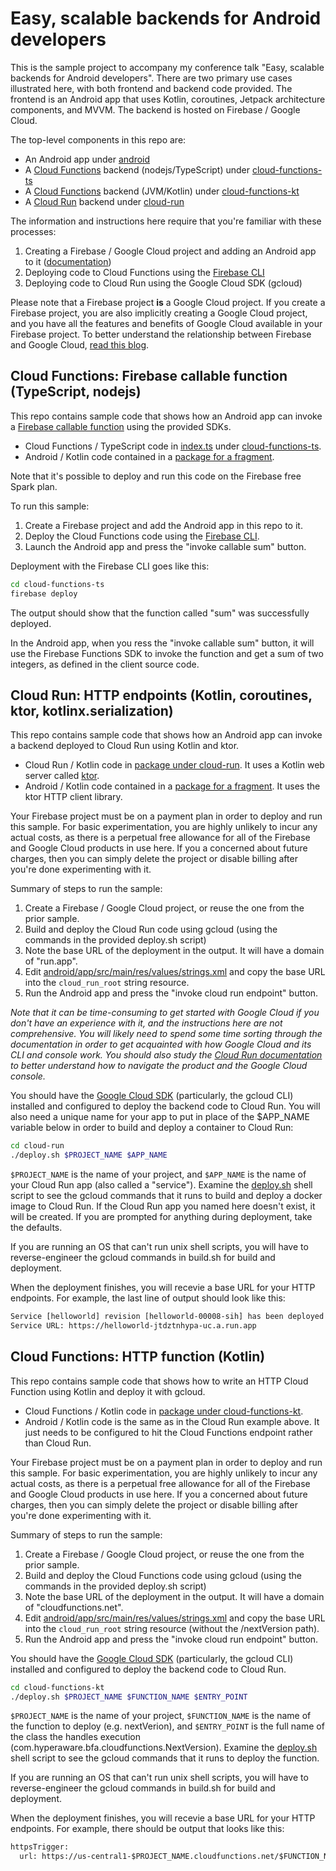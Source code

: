# Easy, scalable backends for Android developers

This is the sample project to accompany my conference talk "Easy, scalable
backends for Android developers". There are two primary use cases illustrated
here, with both frontend and backend code provided. The frontend is an Android
app that uses Kotlin, coroutines, Jetpack architecture components, and MVVM. The
backend is hosted on Firebase / Google Cloud.

The top-level components in this repo are:

- An Android app under [android](android)
- A [Cloud Functions][13] backend (nodejs/TypeScript) under [cloud-functions-ts](cloud-functions-ts)
- A [Cloud Functions][13] backend (JVM/Kotlin) under [cloud-functions-kt](cloud-functions-kt)
- A [Cloud Run][14] backend under [cloud-run](cloud-run)

The information and instructions here require that you're familiar with these
processes:

1. Creating a Firebase / Google Cloud project and adding an Android app to it
   ([documentation][1])
1. Deploying code to Cloud Functions using the [Firebase CLI][12]
1. Deploying code to Cloud Run using the Google Cloud SDK (gcloud)

Please note that a Firebase project **is** a Google Cloud project. If you create
a Firebase project, you are also implicitly creating a Google Cloud project, and
you have all the features and benefits of Google Cloud available in your
Firebase project. To better understand the relationship between Firebase and
Google Cloud, [read this blog][15].

## Cloud Functions: Firebase callable function (TypeScript, nodejs)

This repo contains sample code that shows how an Android app can invoke a
[Firebase callable function][11] using the provided SDKs.

- Cloud Functions / TypeScript code in [index.ts][3] under
  [cloud-functions-ts](cloud-functions-ts).
- Android / Kotlin code contained in a [package for a fragment][2].

Note that it's possible to deploy and run this code on the Firebase free Spark
plan.

To run this sample:

1. Create a Firebase project and add the Android app in this repo to it.
1. Deploy the Cloud Functions code using the [Firebase CLI][4].
1. Launch the Android app and press the "invoke callable sum" button.

Deployment with the Firebase CLI goes like this:

```sh
cd cloud-functions-ts
firebase deploy
```

The output should show that the function called "sum" was successfully deployed.

In the Android app, when you ress the "invoke callable sum" button, it will
use the Firebase Functions SDK to invoke the function and get a sum of two
integers, as defined in the client source code.

## Cloud Run: HTTP endpoints (Kotlin, coroutines, ktor, kotlinx.serialization)

This repo contains sample code that shows how an Android app can invoke a
backend deployed to Cloud Run using Kotlin and ktor.

- Cloud Run / Kotlin code in [package under cloud-run][6]. It uses a
  Kotlin web server called [ktor](https://ktor.io/).
- Android / Kotlin code contained in a [package for a fragment][5]. It
  uses the ktor HTTP client library.

Your Firebase project must be on a payment plan in order to deploy and run this
sample. For basic experimentation, you are highly unlikely to incur any actual
costs, as there is a perpetual free allowance for all of the Firebase and Google
Cloud products in use here. If you a concerned about future charges, then you
can simply delete the project or disable billing after you're done experimenting
with it.

Summary of steps to run the sample:

1. Create a Firebase / Google Cloud project, or reuse the one from the prior
   sample.
1. Build and deploy the Cloud Run code using gcloud (using the commands in the
   provided deploy.sh script)
1. Note the base URL of the deployment in the output. It will have a domain of
   "run.app".
1. Edit [android/app/src/main/res/values/strings.xml][17] and copy the base URL
   into the `cloud_run_root` string resource.
1. Run the Android app and press the "invoke cloud run endpoint" button.

*Note that it can be time-consuming to get started with Google Cloud if you
don't have an experience with it, and the instructions here are not
comprehensive. You will likely need to spend some time sorting through the
documentation in order to get acquainted with how Google Cloud and its CLI and
console work. You should also study the [Cloud Run documentation][10] to better
understand how to navigate the product and the Google Cloud console.*

You should have the [Google Cloud SDK][7] (particularly, the gcloud CLI)
installed and configured to deploy the backend code to Cloud Run. You will also
need a unique name for your app to put in place of the $APP_NAME variable below
in order to build and deploy a container to Cloud Run:

```sh
cd cloud-run
./deploy.sh $PROJECT_NAME $APP_NAME
```

`$PROJECT_NAME` is the name of your project, and `$APP_NAME` is the name of your
Cloud Run app (also called a "service"). Examine the [deploy.sh][16] shell
script to see the gcloud commands that it runs to build and deploy a docker
image to Cloud Run. If the Cloud Run app you named here doesn't exist, it will
be created. If you are prompted for anything during deployment, take the
defaults.

If you are running an OS that can't run unix shell scripts, you will have to
reverse-engineer the gcloud commands in build.sh for build and deployment.

When the deployment finishes, you will recevie a base URL for your HTTP
endpoints. For example, the last line of output should look like this:

```txt
Service [helloworld] revision [helloworld-00008-sih] has been deployed and is serving 100 percent of traffic.
Service URL: https://helloworld-jtdztnhypa-uc.a.run.app
```

## Cloud Functions: HTTP function (Kotlin)

This repo contains sample code that shows how to write an HTTP Cloud Function
using Kotlin and deploy it with gcloud.

- Cloud Functions / Kotlin code in [package under cloud-functions-kt][8].
- Android / Kotlin code is the same as in the Cloud Run example above. It just
  needs to be configured to hit the Cloud Functions endpoint rather than Cloud
  Run.

Your Firebase project must be on a payment plan in order to deploy and run this
sample. For basic experimentation, you are highly unlikely to incur any actual
costs, as there is a perpetual free allowance for all of the Firebase and Google
Cloud products in use here. If you a concerned about future charges, then you
can simply delete the project or disable billing after you're done experimenting
with it.

Summary of steps to run the sample:

1. Create a Firebase / Google Cloud project, or reuse the one from the prior
   sample.
1. Build and deploy the Cloud Functions code using gcloud (using the commands in
   the provided deploy.sh script)
1. Note the base URL of the deployment in the output. It will have a domain of
   "cloudfunctions.net".
1. Edit [android/app/src/main/res/values/strings.xml][17] and copy the base URL
   into the `cloud_run_root` string resource (without the /nextVersion path).
1. Run the Android app and press the "invoke cloud run endpoint" button.

You should have the [Google Cloud SDK][7] (particularly, the gcloud CLI)
installed and configured to deploy the backend code to Cloud Run.

```sh
cd cloud-functions-kt
./deploy.sh $PROJECT_NAME $FUNCTION_NAME $ENTRY_POINT
```

`$PROJECT_NAME` is the name of your project, `$FUNCTION_NAME` is the name of the
function to deploy (e.g. nextVerion), and `$ENTRY_POINT` is the full name of the
class the handles execution (com.hyperaware.bfa.cloudfunctions.NextVersion).
Examine the [deploy.sh][18] shell script to see the gcloud commands that it runs
to deploy the function.

If you are running an OS that can't run unix shell scripts, you will have to
reverse-engineer the gcloud commands in build.sh for build and deployment.

When the deployment finishes, you will recevie a base URL for your HTTP
endpoints. For example, there should be output that looks like this:

```txt
httpsTrigger:
  url: https://us-central1-$PROJECT_NAME.cloudfunctions.net/$FUNCTION_NAME
```

[1]: https://firebase.google.com/docs/android/setup
[2]: android/app/src/main/java/com/hyperaware/bfa/android/fragment/callablesum
[3]: cloud-functions-ts/functions/src/index.ts
[4]: https://firebase.google.com/docs/cli
[5]: android/app/src/main/java/com/hyperaware/bfa/android/fragment/cloudrunendpoint
[6]: cloud-run/src/main/kotlin/com/hyperaware/bfa/cloudrun
[7]: https://cloud.google.com/sdk/docs
[8]: cloud-functions-kt/src/main/kotlin/com/hyperaware/bfa/cloudfunctions
[9]: https://cloud.google.com/run/docs/quickstarts/build-and-deploy
[10]: https://cloud.google.com/run/docs/
[11]: https://firebase.google.com/docs/functions/callable
[12]: https://firebase.google.com/docs/cli
[13]: https://firebase.google.com/docs/functions/
[14]: https://cloud.google.com/run
[15]: https://medium.com/google-developers/whats-the-relationship-between-firebase-and-google-cloud-57e268a7ff6f
[16]: cloud-run/deploy.sh
[17]: android/app/src/main/res/values/strings.xml
[18]: cloud-functions-kt/deploy.sh
